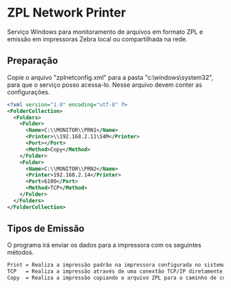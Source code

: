 ﻿# ZPL Network Printer

Serviço Windows para monitoramento de arquivos em formato ZPL e emissão em impressoras Zebra local ou compartilhada na rede.


## Preparação

Copie o arquivo "zplnetconfig.xml" para a pasta "c:\windows\system32", para que o serviço posso acessa-lo. Nesse arquivo devem conter as configurações.

```xml
<?xml version="1.0" encoding="utf-8" ?>
<FolderCollection>
  <Folders>
    <Folder>
      <Name>C:\\MONITOR\\PRN1</Name>
      <Printer>\\192.168.2.11\S4M</Printer>
      <Port></Port>
      <Method>Copy</Method>
    </Folder>
    <Folder>
      <Name>C:\\MONITOR\\PRN2</Name>
      <Printer>192.168.2.14</Printer>
      <Port>6100</Port>
	  <Method>TCP</Method>
    </Folder>
  </Folders>
</FolderCollection>
```

## Tipos de Emissão

O programa irá enviar os dados para a impressora com os seguintes métodos.

```bash
Print = Realiza a impressão padrão na impressora configurada no sistema.
TCP   = Realiza a impressão através de uma conextão TCP/IP diretamente com o dispositivo.
Copy  = Realiza a impressão copiando o arquivo ZPL para o caminho de compartilhamento da impressora.
```
